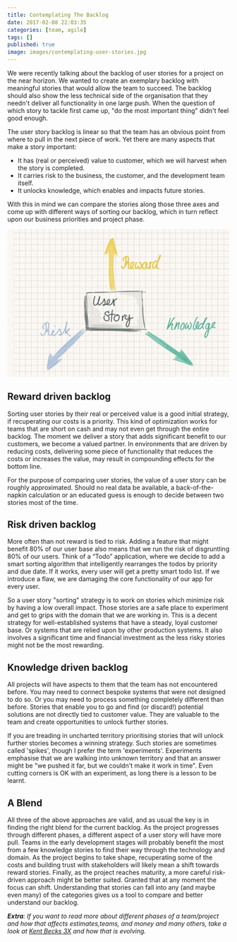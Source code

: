 ```yaml
---
title: Contemplating The Backlog
date: 2017-02-08 22:03:35
categories: [team, agile]
tags: []
published: true
image: images/contemplating-user-stories.jpg
---
```


We were recently talking about the backlog of user stories for a project on the near horizon. We wanted to create an exemplary backlog with meaningful stories that would allow the team to succeed. The backlog should also show the less technical side of the organisation that they needn't deliver all functionality in one large push. When the question of which story to tackle first came up, "do the most important thing" didn't feel good enough.

The user story backlog is linear so that the team has an obvious point from where to pull in the next piece of work. Yet there are many aspects that make a story important:

- It has (real or perceived) value to customer, which we will harvest when the story is completed.
- It carries risk to the business, the customer, and the development team itself.
- It unlocks knowledge, which enables and impacts future stories.

With this in mind we can compare the stories along those three axes and come up with different ways of sorting our backlog, which in turn reflect upon our business priorities and project phase.

![Contemplating user stories](./contemplating-user-stories.jpg)

## Reward driven backlog

Sorting user stories by their real or perceived value is a good initial strategy, if recuperating our costs is a priority. This kind of optimization works for teams that are short on cash and may not even get through the entire backlog. The moment we deliver a story that adds significant benefit to our customers, we become a valued partner. In environments that are driven by reducing costs, delivering some piece of functionality that reduces the costs or increases the value, may result in compounding effects for the bottom line.

For the purpose of comparing user stories, the value of a user story can be roughly approximated. Should no real data be available, a back-of-the-napkin calculation or an educated guess is enough to decide between two stories most of the time.

## Risk driven backlog

More often than not reward is tied to risk. Adding a feature that might benefit 80% of our user base also means that we run the risk of disgruntling 80% of our users. Think of a “Todo” application, where we decide to add a smart sorting algorithm that intelligently rearranges the todos by priority and due date. If it works, every user will get a pretty smart todo list. If we introduce a flaw, we are damaging the core functionality of our app for every user.

So a user story "sorting" strategy is to work on stories which minimize risk by having a low overall impact. Those stories are a safe place to experiment and get to grips with the domain that we are working in. This is a decent strategy for well-established systems that have a steady, loyal customer base. Or systems that are relied upon by other production systems. It also involves a significant time and financial investment as the less risky stories might not be the most rewarding.

## Knowledge driven backlog

All projects will have aspects to them that the team has not encountered before. You may need to connect bespoke systems that were not designed to do so. Or you may need to process something completely different than before. Stories that enable you to go and find (or discard!) potential solutions are not directly tied to customer value. They are valuable to the team and create opportunities to unlock further stories.

If you are treading in uncharted territory prioritising stories that will unlock further stories becomes a winning strategy. Such stories are sometimes called 'spikes', though I prefer the term 'experiments'. Experiments emphasise that we are walking into unknown territory and that an answer might be "we pushed it far, but we couldn't make it work in time". Even cutting corners is OK with an experiment, as long there is a lesson to be learnt.

## A Blend

All three of the above approaches are valid, and as usual the key is in finding the right blend for the current backlog. As the project progresses through different phases, a different aspect of a user story will have more pull. Teams in the early development stages will probably benefit the most from a few knowledge stories to find their way through the technology and domain. As the project begins to take shape, recuperating some of the costs and building trust with stakeholders will likely mean a shift towards reward stories. Finally, as the project reaches maturity, a more careful risk-driven approach might be better suited. Granted that at any moment the focus can shift. Understanding that stories can fall into any (and maybe even many) of the categories gives us a tool to compare and better understand our backlog.

_**Extra**: If you want to read more about different phases of a team/project and how that affects estimates,teams, and money and many others, take a look at [Kent Becks 3X](https://www.facebook.com/notes/kent-beck/comparing-explore-expand-and-extract-topics-in-3x/1241983035834558) and how that is evolving._
